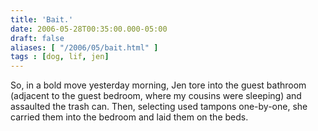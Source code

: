 ```yaml
---
title: 'Bait.'
date: 2006-05-28T00:35:00.000-05:00
draft: false
aliases: [ "/2006/05/bait.html" ]
tags : [dog, lif, jen]
---
```


So, in a bold move yesterday morning, Jen tore into the guest bathroom (adjacent to the guest bedroom, where my cousins were sleeping) and assaulted the trash can. Then, selecting used tampons one-by-one, she carried them into the bedroom and laid them on the beds.